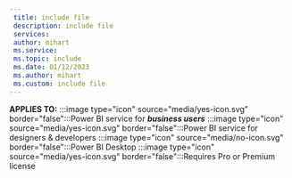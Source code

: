 ```yaml
---
 title: include file
 description: include file
 services: 
 author: mihart
 ms.service: 
 ms.topic: include
 ms.date: 01/12/2023
 ms.author: mihart
 ms.custom: include file
---
```


**APPLIES TO:** :::image type="icon" source="media/yes-icon.svg" border="false":::Power BI service for ***business users*** :::image type="icon" source="media/yes-icon.svg" border="false":::Power BI service for designers & developers :::image type="icon" source="media/no-icon.svg" border="false":::Power BI Desktop :::image type="icon" source="media/yes-icon.svg" border="false":::Requires Pro or Premium license